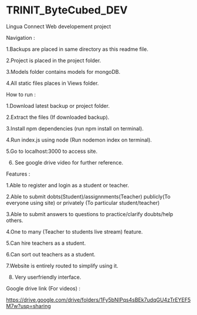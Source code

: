 # TRINIT_ByteCubed_DEV
Lingua Connect Web developement project


Navigation : 

1.Backups are placed in same directory as this readme file.

2.Project is placed in the project folder.

3.Models folder contains models for mongoDB.

4.All static files places in Views folder.




How to run :

1.Download latest backup or project folder.

2.Extract the files (If downloaded backup).

3.Install npm dependencies (run npm install on terminal).

4.Run index.js using node (Run nodemon index on terminal).

5.Go to localhost:3000 to access site.

6. See google drive video for further reference.


Features : 

1.Able to register and login as a student or teacher.

2.Able to submit dobts(Student)/assignnments(Teacher) publicly(To everyone using site) or privately (To particular student/teacher)

3.Able to submit answers to questions to practice/clarify doubts/help others.

4.One to many (Teacher to students live stream) feature.

5.Can hire teachers as a student.

6.Can sort out teachers as a student.

7.Website is entirely routed to simplify using it.

8. Very userfriendly interface.



Google drive link (For videos) : 

https://drive.google.com/drive/folders/1Fy5bNIPqs4sBEk7udqGU4zTrEYEF5M7w?usp=sharing
